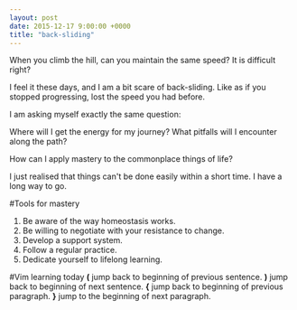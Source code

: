 ```yaml
---
layout: post
date: 2015-12-17 9:00:00 +0000
title: "back-sliding"
---
```


When you climb the hill, can you maintain the same speed? It is difficult right?

I feel it these days, and I am a bit scare of back-sliding. Like as if you stopped progressing, lost the speed you had before.

I am asking myself exactly the same question:

Where will I get the energy for my journey? What pitfalls will I encounter along the path? 

How can I apply mastery to the commonplace things of life?

I just realised that things can't be done easily within a short time. I have a long way to go. 

#Tools for mastery
1. Be aware of the way homeostasis works.
2. Be willing to negotiate with your resistance to change.
3. Develop a support system.
4. Follow a regular practice.
5. Dedicate yourself to lifelong learning.

#Vim learning today
**(** jump back to beginning of previous sentence.
**)** jump back to beginning of next sentence.
**{** jump back to beginning of previous paragraph.
**}** jump to the beginning of next paragraph.
